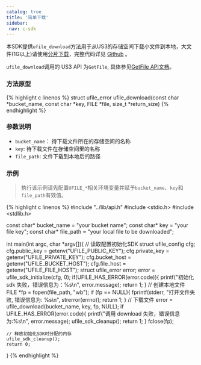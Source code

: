 ```yaml
---
catalog: true 
title: '简单下载'
sidebar:
 nav: c-sdk
---
```




本SDK提供`ufile_download`方法用于从US3的存储空间下载小文件到本地，大文件(1G以上)请使用[分片下载](https://ucloud-us3.github.io/c-sdk/%E5%88%86%E7%89%87%E4%B8%8B%E8%BD%BD.html)，完整代码详见 [Github](https://github.com/ufilesdk-dev/ufile-csdk/blob/master/lib/ufile_download.c) 。

`ufile_download`调用的 US3 API 为`GetFile`, 具体参见[GetFile API文档](https://docs.ucloud.cn/api/ufile-api/get_file)。

### 方法原型

{% highlight c linenos %}
struct ufile_error ufile_download(const char *bucket_name, const char *key, FILE *file, size_t *return_size)
{% endhighlight %}

### 参数说明

- `bucket_name`： 待下载文件所在的存储空间的名称
- `key`: 待下载文件在存储空间里的名称
- `file_path`: 文件下载到本地后的路径

### 示例

> 执行该示例请先配置`UFILE_*`相关环境变量并赋予`bucket_name`、`key`和`file_path`有效值。

<div class="copyable" markdown="1">

{% highlight c linenos %}
#include "../lib/api.h"
#include <stdio.h>
#include <stdlib.h>

const char* bucket_name = "your bucket name";
const char* key = "your file key";
const char* file_path = "your local file to be downloaded";

int main(int argc, char *argv[]){
    // 读取配置初始化SDK
    struct ufile_config cfg;
    cfg.public_key = getenv("UFILE_PUBLIC_KEY");
    cfg.private_key = getenv("UFILE_PRIVATE_KEY");
    cfg.bucket_host = getenv("UFILE_BUCKET_HOST");
    cfg.file_host = getenv("UFILE_FILE_HOST");
    struct ufile_error error;
    error = ufile_sdk_initialize(cfg, 0);
    if(UFILE_HAS_ERROR(error.code)){
        printf("初始化 sdk 失败，错误信息为：%s\n", error.message);
        return 1;
    }
	// 创建本地文件
    FILE *fp = fopen(file_path, "wb");
    if (fp == NULL){
        fprintf(stderr, "打开文件失败, 错误信息为: %s\n", strerror(errno));
        return 1;
    }
    // 下载文件
    error = ufile_download(bucket_name, key, fp, NULL);
    if UFILE_HAS_ERROR(error.code){
        printf("调用 download 失败，错误信息为:%s\n", error.message);
        ufile_sdk_cleanup();
        return 1;
    }
    fclose(fp);
    
    // 释放初始化SDK时分配的内存
    ufile_sdk_cleanup();
    return 0;
}
{% endhighlight %}
</div>
